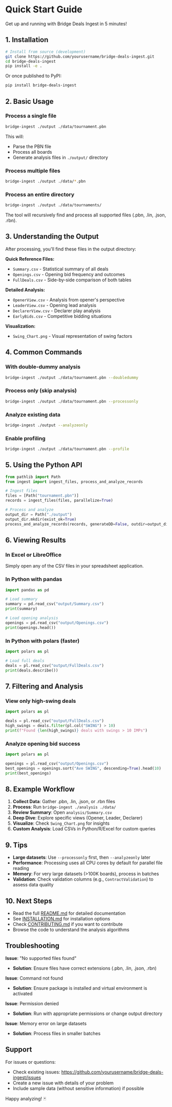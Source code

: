 # Quick Start Guide

Get up and running with Bridge Deals Ingest in 5 minutes!

## 1. Installation

```bash
# Install from source (development)
git clone https://github.com/yourusername/bridge-deals-ingest.git
cd bridge-deals-ingest
pip install -e .
```

Or once published to PyPI:
```bash
pip install bridge-deals-ingest
```

## 2. Basic Usage

### Process a single file

```bash
bridge-ingest ./output ./data/tournament.pbn
```

This will:
- Parse the PBN file
- Process all boards
- Generate analysis files in `./output/` directory

### Process multiple files

```bash
bridge-ingest ./output ./data/*.pbn
```

### Process an entire directory

```bash
bridge-ingest ./output ./data/tournaments/
```

The tool will recursively find and process all supported files (.pbn, .lin, .json, .rbn).

## 3. Understanding the Output

After processing, you'll find these files in the output directory:

**Quick Reference Files:**
- `Summary.csv` - Statistical summary of all deals
- `Openings.csv` - Opening bid frequency and outcomes
- `FullDeals.csv` - Side-by-side comparison of both tables

**Detailed Analysis:**
- `OpenerView.csv` - Analysis from opener's perspective
- `LeaderView.csv` - Opening lead analysis
- `DeclarerView.csv` - Declarer play analysis
- `EarlyBids.csv` - Competitive bidding situations

**Visualization:**
- `Swing_Chart.png` - Visual representation of swing factors

## 4. Common Commands

### With double-dummy analysis
```bash
bridge-ingest ./output ./data/tournament.pbn --doubledummy
```

### Process only (skip analysis)
```bash
bridge-ingest ./output ./data/tournament.pbn --processonly
```

### Analyze existing data
```bash
bridge-ingest ./output --analyzeonly
```

### Enable profiling
```bash
bridge-ingest ./output ./data/tournament.pbn --profile
```

## 5. Using the Python API

```python
from pathlib import Path
from ingest import ingest_files, process_and_analyze_records

# Ingest files
files = [Path("tournament.pbn")]
records = ingest_files(files, parallelize=True)

# Process and analyze
output_dir = Path("./output")
output_dir.mkdir(exist_ok=True)
process_and_analyze_records(records, generateDD=False, outdir=output_dir)
```

## 6. Viewing Results

### In Excel or LibreOffice
Simply open any of the CSV files in your spreadsheet application.

### In Python with pandas
```python
import pandas as pd

# Load summary
summary = pd.read_csv("output/Summary.csv")
print(summary)

# Load opening analysis
openings = pd.read_csv("output/Openings.csv")
print(openings.head())
```

### In Python with polars (faster)
```python
import polars as pl

# Load full deals
deals = pl.read_csv("output/FullDeals.csv")
print(deals.describe())
```

## 7. Filtering and Analysis

### View only high-swing deals
```python
import polars as pl

deals = pl.read_csv("output/FullDeals.csv")
high_swings = deals.filter(pl.col("SWING") > 10)
print(f"Found {len(high_swings)} deals with swings > 10 IMPs")
```

### Analyze opening bid success
```python
import polars as pl

openings = pl.read_csv("output/Openings.csv")
best_openings = openings.sort("Ave SWING", descending=True).head(10)
print(best_openings)
```

## 8. Example Workflow

1. **Collect Data**: Gather .pbn, .lin, .json, or .rbn files
2. **Process**: Run `bridge-ingest ./analysis ./data/`
3. **Review Summary**: Open `analysis/Summary.csv`
4. **Deep Dive**: Explore specific views (Opener, Leader, Declarer)
5. **Visualize**: Check `Swing_Chart.png` for insights
6. **Custom Analysis**: Load CSVs in Python/R/Excel for custom queries

## 9. Tips

- **Large datasets**: Use `--processonly` first, then `--analyzeonly` later
- **Performance**: Processing uses all CPU cores by default for parallel file reading
- **Memory**: For very large datasets (>100K boards), process in batches
- **Validation**: Check validation columns (e.g., `ContractValidation`) to assess data quality

## 10. Next Steps

- Read the full [README.md](README.md) for detailed documentation
- See [INSTALLATION.md](INSTALLATION.md) for installation options
- Check [CONTRIBUTING.md](CONTRIBUTING.md) if you want to contribute
- Browse the code to understand the analysis algorithms

## Troubleshooting

**Issue**: "No supported files found"
- **Solution**: Ensure files have correct extensions (.pbn, .lin, .json, .rbn)

**Issue**: Command not found
- **Solution**: Ensure package is installed and virtual environment is activated

**Issue**: Permission denied
- **Solution**: Run with appropriate permissions or change output directory

**Issue**: Memory error on large datasets
- **Solution**: Process files in smaller batches

## Support

For issues or questions:
- Check existing issues: https://github.com/yourusername/bridge-deals-ingest/issues
- Create a new issue with details of your problem
- Include sample data (without sensitive information) if possible

Happy analyzing! 🃏






